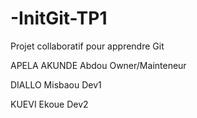 # -InitGit-TP1
Projet collaboratif pour apprendre Git

APELA AKUNDE Abdou Owner/Mainteneur 

DIALLO Misbaou Dev1

KUEVI Ekoue Dev2
